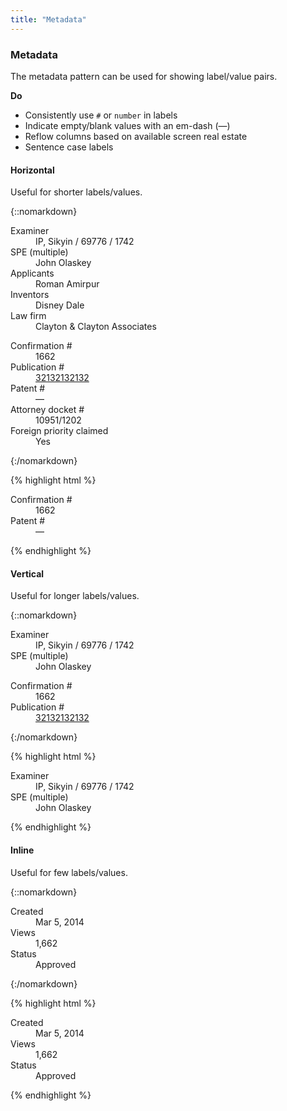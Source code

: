 ```yaml
---
title: "Metadata"
---
```


<div class="pl-pattern">
<h3>Metadata</h3>
The metadata pattern can be used for showing label/value pairs.

__Do__

- Consistently use `#` or `number` in labels
- Indicate empty/blank values with an em-dash (&mdash;)
- Reflow columns based on available screen real estate
- Sentence case labels


#### Horizontal
Useful for shorter labels/values.

{::nomarkdown}
<div class="pl-preview">
<div class="row">
    <div class="col-md-6">
        <dl class="dl-horizontal">
            <dt>Examiner</dt>
            <dd>IP, Sikyin / 69776 / 1742</dd>
            <dt>SPE (multiple)</dt>
            <dd>John Olaskey</dd>
            <dt>Applicants</dt>
            <dd>Roman Amirpur</dd>
            <dt>Inventors</dt>
            <dd>Disney Dale</dd>
            <dt>Law firm</dt>
            <dd>Clayton & Clayton Associates</dd>
        </dl>
    </div>
    <div class="col-md-6">
        <dl class="dl-horizontal">
            <dt>Confirmation #</dt>
            <dd>1662</dd>
            <dt>Publication #</dt>
            <dd><a href="">32132132132 <i class="icon icon-external-link"></i></a></dd>
            <dt>Patent #</dt>
            <dd>&mdash;</dd>
            <dt>Attorney docket #</dt>
            <dd>10951/1202</dd>
            <dt>Foreign priority claimed</dt>
            <dd>Yes</dd>
        </dl>
    </div>
</div>
</div>
{:/nomarkdown}


{% highlight html %}
<dl class="dl-horizontal">
    <dt>Confirmation #</dt>
    <dd>1662</dd>
    <dt>Patent #</dt>
    <dd>&mdash;</dd>
</dl>
{% endhighlight %}

#### Vertical
Useful for longer labels/values.

{::nomarkdown}
<div class="pl-preview">
<div class="row">
    <div class="col-sm-6">
        <dl>
            <dt>Examiner</dt>
            <dd>IP, Sikyin / 69776 / 1742</dd>
            <dt>SPE (multiple)</dt>
            <dd>John Olaskey</dd>
        </dl>
    </div>
    <div class="col-sm-6">
        <dl>
            <dt>Confirmation #</dt>
            <dd>1662</dd>
            <dt>Publication #</dt>
            <dd><a href="">32132132132 <i class="icon icon-external-link"></i></a></dd>
        </dl>
    </div>
</div>
</div>
{:/nomarkdown}

{% highlight html %}
<dl>
    <dt>Examiner</dt>
    <dd>IP, Sikyin / 69776 / 1742</dd>
    <dt>SPE (multiple)</dt>
    <dd>John Olaskey</dd>
</dl>
{% endhighlight %}

#### Inline
Useful for few labels/values.

{::nomarkdown}
<div class="pl-preview">
<div class="row">
    <div class="col-sm-12">
        <dl class="dl-inline">
            <dt>Created</dt>
            <dd>Mar 5, 2014</dd>
            <dt>Views</dt>
            <dd>1,662</dd>
            <dt>Status</dt>
            <dd>Approved</dd>
        </dl>
    </div>
</div>
</div>
{:/nomarkdown}

{% highlight html %}
<dl class="dl-inline">
    <dt>Created</dt>
    <dd>Mar 5, 2014</dd>
    <dt>Views</dt>
    <dd>1,662</dd>
    <dt>Status</dt>
    <dd>Approved</dd>
</dl>
{% endhighlight %}

</div>

